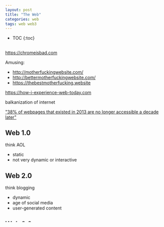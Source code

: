 ```yaml
---
layout: post
title: "The Web"
categories: web
tags: web web3
---
```


* TOC
{:toc}

## 

https://chromeisbad.com

Amusing:

- http://motherfuckingwebsite.com/
- http://bettermotherfuckingwebsite.com/
- https://thebestmotherfucking.website

https://how-i-experience-web-today.com

balkanization of internet

["38% of webpages that existed in 2013 are no longer accessible a decade later"](https://www.pewresearch.org/data-labs/2024/05/17/when-online-content-disappears/)

## Web 1.0

think AOL

- static
- not very dynamic or interactive

## Web 2.0

think blogging

- dynamic
- age of social media
- user-generated content

## Web 3.0

think crypto

people think the economy will be programmable, an interesting concept when we start talking about Turing-complete economy



"Tech leaders are delusional if they think Web3 will give power back to the people"
"This so-called decentralization of power out of the hands of a few has, in fact, been a recentralization of power into the hands of even fewer. Take Bitcoin, for example. The top 2% of account addresses own 95% of the more than $800 billion supply of Bitcoin."
"Even worse, these crypto projects are becoming more centralized as the market matures. When Ethereum launched seven years ago, insiders controlled just 15%. But more recently, Web3 projects have launched with insider ownership of 30% to 40%."
"The new guard also looks older and more guardian than the old guard. Specifically, these are dudes from Stanford or Harvard who serve under the delusion they are giving the power back to the people while accidentally making billions. Every member of Forbes' 2021 crypto-billionaires list is a man. A third of them attended Stanford or Harvard. What could go wrong? Out of the 12 men on the list, only one isn't White."
"Preaching liberation while sequestering into gated communities is endemic to tech and venture capitalists. The personal computer was going to free us from the grips of IBM's dominance and mainframes, but it fell under even greater control of Microsoft. Apple claimed to be a revolutionary fighting Big Brother, but it erected the greatest tollbooth for creativity in history: the App Store."
https://www.cnn.com/2022/03/29/perspectives/scott-galloway-web3/index.html



### Decentralized Autonomous Organizations (DAOs)

"• Decentralized—rules can’t be changed by a single individual or centralized party.
• Autonomous—votes are tallied and decisions implemented based on logic written into a smart contract, without human intervention.
• Organizations—entities that coordinate activity among a distributed community of stakeholders."

"A smart contract is a persistent computer program that runs on a blockchain network. Like legal contracts, smart contracts are commitments, except they’re written into computer code that executes automatically and autonomously."



### Decentralized Finance (DeFi)

"Cryptocurrencies are like money—they can be considered as a unit of account, store of value, and medium of exchange within the system—and can transfer actual value digitally without a centralized third party."



Kyber



### Stablecoins & Central Bank Digital Currencies (CBDCs)



### Privacy & Digital Infrastructure

"What is it?
One of the limitations of many existing blockchain networks is that they are fully transparent by design. But cutting-edge research in new areas of cryptography make it possible to mathematically prove the validity of certain information, without providing the information itself. For example, a user could prove to a website that they know their password, without the website having to store the user’s password in a database vulnerable to attack. This set of solutions can therefore address both privacy and scalability problems.
Why it matters
Privacy is important as a feature, not just because it protects users’ personal data, but also because it fundamentally extends the design space for applications. Particularly given the backdrop of massive data breaches that have proliferated during the Web 2.0 era, data protection must be central to the next wave of tech innovations. Privacy infrastructure will enable a more protective suite of applications.
Privacy also has the potential to allow greater regulatory compliance. With existing systems, a user may be reluctant to give their personal information to a service provider or application on the blockchain, because that information could be used to see every single transaction the user had ever completed. Privacy layers help allay these concerns. They enable users to disclose certain information to specific parties, such as regulators, while preventing that information from becoming fully public. This means that regulatory compliance would be easier to achieve without corresponding privacy risks."



### The Creator Economy



### Blockchain-based Games



## Web 4.0


